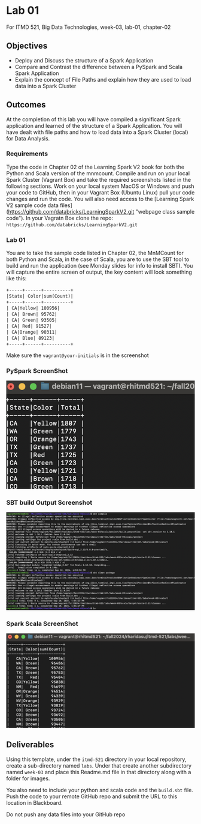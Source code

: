 # Lab 01

For ITMD 521, Big Data Technologies, week-03, lab-01, chapter-02

## Objectives

* Deploy and Discuss the structure of a Spark Application
* Compare and Contrast the difference between a PySpark and Scala Spark Application
* Explain the concept of File Paths and explain how they are used to load data into
a Spark Cluster

## Outcomes

At the completion of this lab you will have compiled a significant Spark
application and learned of the structure of a Spark Application. You will have dealt with file paths and how to load data into a Spark Cluster (local) for Data
Analysis.

### Requirements

Type the code in Chapter 02 of the Learning Spark V2 book for both the Python and Scala version of the mnmcount. Compile and run on your local Spark Cluster (Vagrant Box) and take the required screenshots listed in the following sections. Work on your local system MacOS or Windows and push your code to GitHub, then in your Vagrant Box (Ubuntu Linux) pull your code changes and run the code.
You will also need access to the [Learning Spark V2 sample code data files]
(https://github.com/databricks/LearningSparkV2.git "webpage class sample code"). In
your Vagratn Box clone the repo:
`https://github.com/databricks/LearningSparkV2.git`

### Lab 01

You are to take the sample code listed in Chapter 02, the MnMCount for both Python and Scala, in the case of Scala, you are to use the SBT tool to build and run the application (see Monday slides for info to install SBT). You will capture the entire screen of output, the key content will look something like this:

```
+-----+------+----------+
|State| Color|sum(Count)|
+-----+------+----------+
| CA|Yellow| 100956|
| CA| Brown| 95762|
| CA| Green| 93505|
| CA| Red| 91527|
| CA|Orange| 90311|
| CA| Blue| 89123|
+-----+------+----------+
```

Make sure the `vagrant@your-initials` is in the screenshot

### PySpark ScreenShot

![*pyspark output*](./images/pyspark%20output.png "pyspark output")

### SBT build Output Screenshot

![*SBT output*](./images//sbt%20compile;%20sbt%20package.png "SBT output")

### Spark Scala ScreenShot

![*scala output*](./images//scala%20output.png "scala output")

## Deliverables

Using this template, under the `itmd-521` directory in your local repository, create a sub-directory named `labs`. Under that create another subdirectory named `week-03` and place this Readme.md file in that directory along with a folder for
images.

You also need to include your python and scala code and the `build.sbt` file. Push the code to your remote GitHub repo and submit the URL to this location in
Blackboard.

Do not push any data files into your GitHub repo
